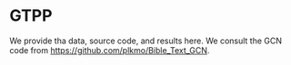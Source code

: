 # GTPP
We provide tha data, source code, and results here. We consult the GCN code from https://github.com/plkmo/Bible_Text_GCN.
